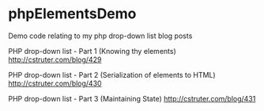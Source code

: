 # phpElementsDemo
Demo code relating to my php drop-down list blog posts

PHP drop-down list - Part 1 (Knowing thy elements)
http://cstruter.com/blog/429

PHP drop-down list - Part 2 (Serialization of elements to HTML)
http://cstruter.com/blog/430

PHP drop-down list - Part 3 (Maintaining State)
http://cstruter.com/blog/431
